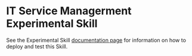 # IT Service Managerment Experimental Skill

See the Experimental Skill [documentation page](/docs/reference/skills/experimental.md) for information on how to deploy and test this Skill.
